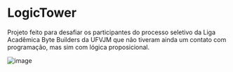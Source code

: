 # LogicTower
Projeto feito para desafiar os participantes do processo seletivo da Liga Acadêmica Byte Builders da UFVJM que não tiveram ainda um contato com programação, mas sim com lógica proposicional.

![image](https://github.com/filipeduraes/LogicTower/assets/77279496/ed74ce59-c1e0-456b-bff2-88fa3a0e36d1)
